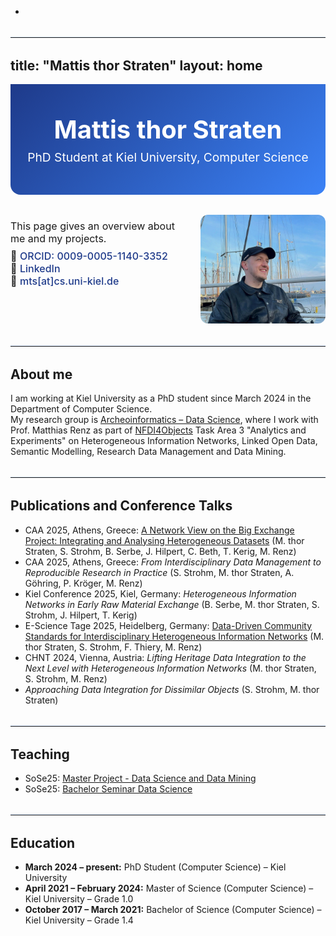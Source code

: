 - 

- ---
  title: "Mattis thor Straten"
  layout: home
  ---

  <style>
    :root {
      --primary-blue: #1e3a8a;  /* dunkelblau */
      --accent-blue: #3b82f6;   /* mittleres Blau */
      --light-blue: #dbeafe;    /* sehr helles Blau */
    }

    .hero {
      background: linear-gradient(135deg, var(--primary-blue), var(--accent-blue));
      color: white;
      text-align: center;
      padding: 3rem 1rem 2rem;
      border-radius: 0 0 1rem 1rem;
      margin-bottom: 2rem;
    }

    .hero h1 {
      font-size: 2.5rem;
      margin: 0;
    }

    .hero h2 {
      font-weight: normal;
      font-size: 1.2rem;
      margin-top: 0.5rem;
    }

    .intro-container {
      display: flex;
      flex-wrap: wrap;
      align-items: flex-start;
      gap: 1rem;
      margin-bottom: 2rem;
    }

    .intro-text {
      flex: 2;
      min-width: 250px;
      font-size: 1rem;
    }

    .intro-text p {
      margin: 0.5rem 0;
    }

    .contact-links a {
      display: inline-block;
      margin-right: 1rem;
      color: var(--primary-blue);
      text-decoration: none;
      font-weight: 500;
    }

    .profile-pic {
      flex: 1;
      min-width: 200px;
      max-width: 250px;
    }

    .profile-pic img {
      width: 100%;
      border-radius: 12px;
    }

    hr {
      margin: 2rem 0;
      border: none;
      border-top: 1px solid var(--light-blue);
    }
  </style>

  <div class="hero">
    <h1>Mattis thor Straten</h1>
    <h2>PhD Student at Kiel University, Computer Science</h2>
  </div>

  <div class="intro-container">
    <div class="intro-text">
      <p>This page gives an overview about me and my projects.</p>
      <div class="contact-links">
        🧬 <a href="https://orcid.org/0009-0005-1140-3352">ORCID: 0009-0005-1140-3352</a><br>
        🔗 <a href="https://www.linkedin.com/in/mattis-thor-straten-517467211/">LinkedIn</a><br>
        📧 <a href="mailto:mts@cs.uni-kiel.de">mts[at]cs.uni-kiel.de</a>
      </div>
    </div>
    <div class="profile-pic">
      <img src="/images/profil.jpg" alt="Mattis thor Straten">
    </div>
  </div>

  ---

  ## About me

  I am working at Kiel University as a PhD student since March 2024 in the Department of Computer Science.  
  My research group is [Archeoinformatics – Data Science](https://www.uni-kiel.de/de/tf/forschen/institut-informatik/archaeoinformatik), where I work with Prof. Matthias Renz as part of [NFDI4Objects](https://www.nfdi4objects.net/) Task Area 3 "Analytics and Experiments" on Heterogeneous Information Networks, Linked Open Data, Semantic Modelling, Research Data Management and Data Mining.

  ---

  ## Publications and Conference Talks

  - CAA 2025, Athens, Greece: [A Network View on the Big Exchange Project: Integrating and Analysing Heterogeneous Datasets](https://doi.org/10.5281/zenodo.15309880) (M. thor Straten, S. Strohm, B. Serbe, J. Hilpert, C. Beth, T. Kerig, M. Renz)  
  - CAA 2025, Athens, Greece: *From Interdisciplinary Data Management to Reproducible Research in Practice* (S. Strohm, M. thor Straten, A. Göhring, P. Kröger, M. Renz)  
  - Kiel Conference 2025, Kiel, Germany: *Heterogeneous Information Networks in Early Raw Material Exchange* (B. Serbe, M. thor Straten, S. Strohm, J. Hilpert, T. Kerig)  
  - E-Science Tage 2025, Heidelberg, Germany: [Data-Driven Community Standards for Interdisciplinary Heterogeneous Information Networks](https://doi.org/10.5281/zenodo.15040308) (M. thor Straten, S. Strohm, F. Thiery, M. Renz)  
  - CHNT 2024, Vienna, Austria: *Lifting Heritage Data Integration to the Next Level with Heterogeneous Information Networks* (M. thor Straten, S. Strohm, M. Renz)  
  - *Approaching Data Integration for Dissimilar Objects* (S. Strohm, M. thor Straten)

  ---

  ## Teaching

  - SoSe25: [Master Project - Data Science and Data Mining](https://univis.uni-kiel.de/form?__s=2&dsc=anew/lecture_view&lvs=techn/infor/inform/archoi/infmpa&anonymous=1&ref=tlecture&sem=2025s&tdir=techn/infora/master/master_2&__e=230)  
  - SoSe25: [Bachelor Seminar Data Science](https://univis.uni-kiel.de/form?__s=2&dsc=anew/lecture_view&lvs=techn/infor/inform/archoi/bsemda&anonymous=1&ref=tlecture&sem=2025s&tdir=techn/infora/bachel/semina&__e=230)

  ---

  ## Education

  - **March 2024 – present:** PhD Student (Computer Science) – Kiel University  
  - **April 2021 – February 2024:** Master of Science (Computer Science) – Kiel University – Grade 1.0  
  - **October 2017 – March 2021:** Bachelor of Science (Computer Science) – Kiel University – Grade 1.4
